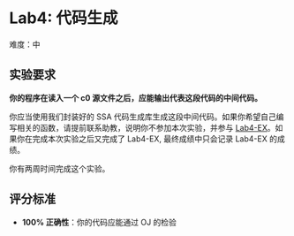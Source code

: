 # Lab4: 代码生成

难度：中

## 实验要求

**你的程序在读入一个 c0 源文件之后，应能输出代表这段代码的中间代码。** 

你应当使用我们封装好的 SSA 代码生成库生成这段中间代码。如果你希望自己编写相关的函数，请提前联系助教，说明你不参加本次实验，并参与 [Lab4-EX][]。如果你在完成本次实验之后又完成了 Lab4-EX, 最终成绩中只会记录 Lab4-EX 的成绩。

你有两周时间完成这个实验。

[lab4-ex]: lab4-ex.md

## 评分标准

- **100% 正确性**：你的代码应能通过 OJ 的检验
